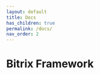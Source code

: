 ```yaml
---
layout: default
title: Docs
has_children: true
permalink: /docs/
nav_order: 2
---
```


# Bitrix Framework